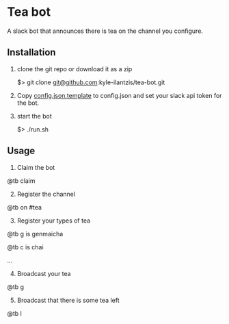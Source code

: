 # Tea bot

A slack bot that announces there is tea on the channel you configure.

## Installation

1. clone the git repo or download it as a zip

    $> git clone git@github.com:kyle-ilantzis/tea-bot.git

2. Copy [config.json.template](config.json.template) to config.json and set your
   slack api token for the bot.

3. start the bot

    $> ./run.sh

## Usage

1. Claim the bot

  @tb claim

2. Register the channel

  @tb on #tea

3. Register your types of tea

  @tb g is genmaicha

  @tb c is chai

  ...

4. Broadcast your tea

  @tb g

5. Broadcast that there is some tea left

  @tb l
